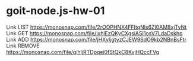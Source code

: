 # goit-node.js-hw-01

Link LIST https://monosnap.com/file/2rOOPHNX4FFltqNIs6Zl0AM8xjTvNt
Link GET https://monosnap.com/file/ixhlEzQKyCXgsiASI1osV7LdaDskhp
Link ADD https://monosnap.com/file/jHXyljgtyzCJEW9SdO9kb2NBnBsFtr
Link REMOVE https://monosnap.com/file/qihIjRTDpqei0fStQkC8KvjHQccFVg

